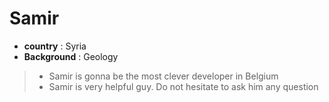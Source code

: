 # Samir
* **country** : Syria
* **Background** : Geology 

> * Samir is gonna be the most clever developer in Belgium 
> * Samir is very helpful guy. Do not hesitate to ask him any question 
